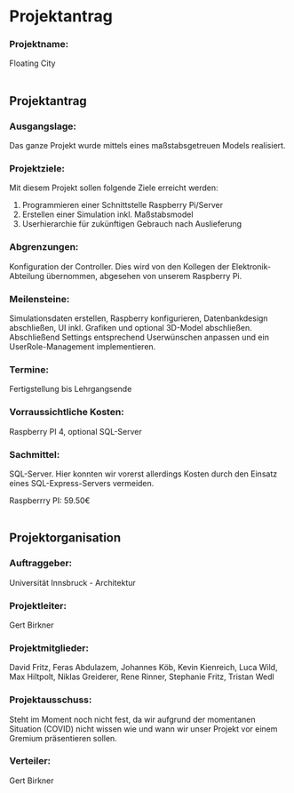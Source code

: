 # **Projektantrag**

### **Projektname:**
Floating City
<br>
<br>

## **Projektantrag**

### **Ausgangslage:**
Das ganze Projekt wurde mittels eines maßstabsgetreuen Models realisiert.

### **Projektziele:**
Mit diesem Projekt sollen folgende Ziele erreicht werden:
1. Programmieren einer Schnittstelle Raspberry Pi/Server
2. Erstellen einer Simulation inkl. Maßstabsmodel
3. Userhierarchie für zukünftigen Gebrauch nach Auslieferung

### **Abgrenzungen:**
Konfiguration der Controller. Dies wird von den Kollegen der Elektronik-Abteilung übernommen, abgesehen von unserem Raspberry Pi.

### **Meilensteine:**
Simulationsdaten erstellen, Raspberry konfigurieren, Datenbankdesign abschließen, UI inkl. Grafiken und optional 3D-Model abschließen. Abschließend Settings entsprechend Userwünschen anpassen und ein UserRole-Management implementieren.

### **Termine:**
Fertigstellung bis Lehrgangsende

### **Vorraussichtliche Kosten:**
Raspberry PI 4, optional SQL-Server

### **Sachmittel:**
SQL-Server. Hier konnten wir vorerst allerdings Kosten durch den Einsatz eines SQL-Express-Servers vermeiden.

Raspberrry PI: 59.50€
<br>
<br>

## **Projektorganisation**

### **Auftraggeber:**
Universität Innsbruck - Architektur

### **Projektleiter:**
Gert Birkner

### **Projektmitglieder:**
David Fritz, Feras Abdulazem, Johannes Köb, Kevin Kienreich, Luca Wild, Max Hiltpolt, Niklas Greiderer, Rene Rinner, Stephanie Fritz, Tristan Wedl

### **Projektausschuss:**
Steht im Moment noch nicht fest, da wir aufgrund der momentanen Situation (COVID) nicht wissen wie und wann wir unser Projekt vor einem Gremium präsentieren sollen.

### **Verteiler:**
Gert Birkner
